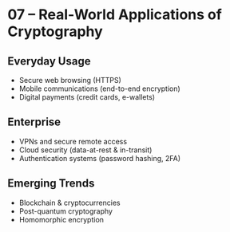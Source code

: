 # 07 – Real-World Applications of Cryptography

## Everyday Usage
- Secure web browsing (HTTPS)
- Mobile communications (end-to-end encryption)
- Digital payments (credit cards, e-wallets)

## Enterprise
- VPNs and secure remote access
- Cloud security (data-at-rest & in-transit)
- Authentication systems (password hashing, 2FA)

## Emerging Trends
- Blockchain & cryptocurrencies
- Post-quantum cryptography
- Homomorphic encryption
